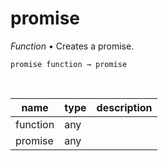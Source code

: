 # promise

_Function_ &bull; Creates a promise.

<pre><code>promise function &rarr; promise</code></pre>
<br>

| name | type | description |
|------|------|-------------|
|function|any||
|promise|any||


